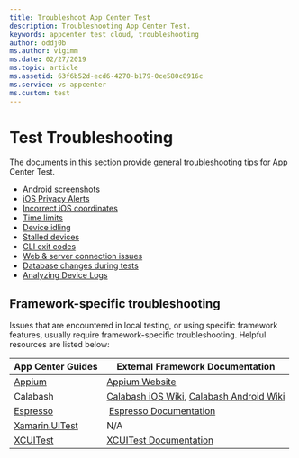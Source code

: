 ```yaml
---
title: Troubleshoot App Center Test
description: Troubleshooting App Center Test.
keywords: appcenter test cloud, troubleshooting
author: oddj0b
ms.author: vigimm
ms.date: 02/27/2019
ms.topic: article
ms.assetid: 63f6b52d-ecd6-4270-b179-0ce580c8916c
ms.service: vs-appcenter
ms.custom: test
---
```


# Test Troubleshooting
The documents in this section provide general troubleshooting tips for App Center Test. 

- [Android screenshots](android-screenshots.md)
- [iOS Privacy Alerts](ios-privacy-alerts.md)
- [Incorrect iOS coordinates](incorrect-ios-coordinates.md)
- [Time limits](time-outs.md)
- [Device idling](sleep.md)
- [Stalled devices](stalls.md)
- [CLI exit codes](cli-exit-codes.md)
- [Web & server connection issues](server-connection.md)
- [Database changes during tests](database-changes.md)
- [Analyzing Device Logs](device-logs.md)

## Framework-specific troubleshooting
Issues that are encountered in local testing, or using specific framework features, usually require framework-specific troubleshooting. Helpful resources are listed below:

| App Center Guides | External Framework Documentation |
| -------------- | ----------------------------------------- |
| [Appium](~/test-cloud/frameworks/appium/index.md) | [Appium Website](https://appium.io) |
| Calabash | [Calabash iOS Wiki](https://github.com/calabash/calabash-ios/wiki),  [Calabash Android Wiki](https://github.com/calabash/calabash-android/wiki) |
| [Espresso](~/test-cloud/frameworks/espresso/index.md) | [Espresso Documentation](https://developer.android.com/training/testing/espresso/) |
| [Xamarin.UITest](~/test-cloud/frameworks/uitest/troubleshooting/index.md) | N/A |
| [XCUITest](~/test-cloud/frameworks/xcuitest/index.md) | [XCUITest Documentation](https://developer.apple.com/library/content/documentation/DeveloperTools/Conceptual/testing_with_xcode/chapters/09-ui_testing.html) |


